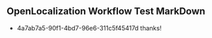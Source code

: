 ## OpenLocalization Workflow Test MarkDown
* 4a7ab7a5-90f1-4bd7-96e6-311c5f45417d thanks!

<!--HONumber=Jul16_HO4-->


